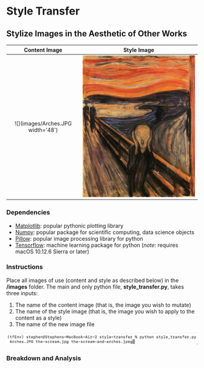 # Style Transfer
## Stylize Images in the Aesthetic of Other Works

Content Image              |  Style Image
:-------------------------:|:-------------------------:
![](images/Arches.JPG width='48')  |  ![](images/the-scream.jpg)

### Dependencies
* [Matplotlib](https://matplotlib.org/stable/users/installing.html): popular pythonic plotting library 
* [Numpy](https://numpy.org/install/): popular package for scientific computing, data science objects
* [Pillow](https://pillow.readthedocs.io/en/stable/installation.html): popular image processing library for python
* [Tensorflow](https://www.tensorflow.org/install): machine learning package for python (*note*: requires macOS 10.12.6 Sierra or later) 
### Instructions
Place all images of use (content and style as described below) in the **/images** folder. The main and only python file, **style_transfer.py**, takes three inputs:
1. The name of the content image (that is, the image you wish to mutate)
2. The name of the style image (that is, the image you wish to apply to the content as a style)
3. The name of the new image file <br>

![Terminal Image](readme_terminal.png)

### Breakdown and Analysis
